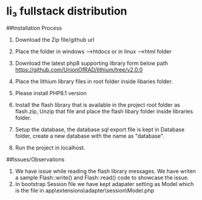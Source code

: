 # li₃ fullstack distribution

##Installation Process

1. Download the Zip file/github url

2. Place the folder in windows -->htdocs or in linux -->html folder

3. Download the latest php8 supporting library form below path
   https://github.com/UnionOfRAD/lithium/tree/v2.0.0

4. Place the lithium library files in root folder inside libaries folder.

5. Please install PHP8.1 version

6. Install the flash library that is available in the project root folder as flash.zip, Unzip that file and place the flash libary folder inside libraries folder.

7. Setup the database, the database sql export file is kept in Database folder, create a new database with the name as "database".

8. Run the project in localhost.



##Issues/Observations

1. We have issue while reading the flash library messages. We have writen a sample Flash::write() and Flash::read() code to showcase the issue.
2. In bootstrap Session file we have kept adapater setting as Model which is the file in app\extensions\adapter\session\Model.php


